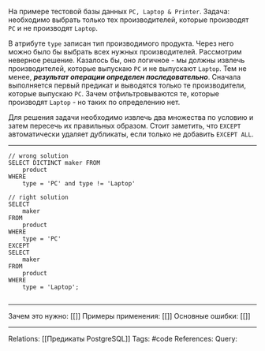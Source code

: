 На примере тестовой базы данных `PC, Laptop & Printer`. Задача: необходимо выбрать только тех производителей, которые производят `PC` и не производят `Laptop`. 

В атрибуте `type` записан тип производимого продукта. Через него можно было бы выбрать всех нужных производителей. 
Рассмотрим неверное решение. Казалось бы, оно логичное - мы должны извлечь производителей, которые выпускаю `PC` и не выпускают `Laptop`. Тем не менее, ***результат операции определен последовательно***. Сначала выполняется первый предикат и выводятся только те производители, которые выпускаю `PC`. Зачем отфильтровываются те, которые производят `Laptop` - но таких по определению нет. 

Для решения задачи необходимо извлечь два множества по условию и затем пересечь их правильных образом. Стоит заметить, что `EXCEPT` автоматически удаляет дубликаты, если только не добавить `EXCEPT ALL`. 

___
```
// wrong solution
SELECT DICTINCT maker FROM
	product
WHERE
	type = 'PC' and type != 'Laptop'

// right solution
SELECT
    maker
FROM
    product
WHERE
    type = 'PC'
EXCEPT
SELECT
    maker
FROM
    product
WHERE
    type = 'Laptop';


```
___
Зачем это нужно: [[]] 
Примеры применения: [[]] 
Основные ошибки: [[]]
___
Relations: [[Предикаты PostgreSQL]] 
Tags: #code
References: 
Query: 